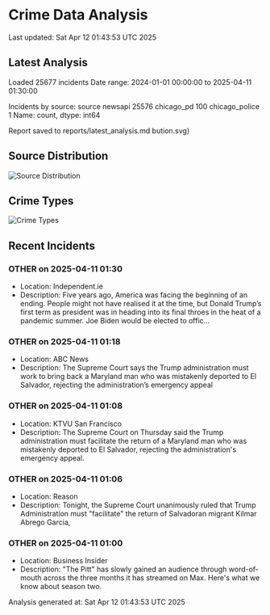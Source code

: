 # Crime Data Analysis
Last updated: Sat Apr 12 01:43:53 UTC 2025

## Latest Analysis

Loaded 25677 incidents
Date range: 2024-01-01 00:00:00 to 2025-04-11 01:30:00

Incidents by source:
source
newsapi           25576
chicago_pd          100
chicago_police        1
Name: count, dtype: int64

Report saved to reports/latest_analysis.md
bution.svg)

## Source Distribution
![Source Distribution](images/source_distribution.svg)

## Crime Types
![Crime Types](images/crime_types.svg)

## Recent Incidents

### OTHER on 2025-04-11 01:30
- Location: Independent.ie
- Description: Five years ago, America was facing the beginning of an ending. People might not have realised it at the time, but Donald Trump’s first term as president was in heading into its final throes in the heat of a pandemic summer. Joe Biden would be elected to offic…


### OTHER on 2025-04-11 01:18
- Location: ABC News
- Description: The Supreme Court says the Trump administration must work to bring back a Maryland man who was mistakenly deported to El Salvador, rejecting the administration’s emergency appeal


### OTHER on 2025-04-11 01:08
- Location: KTVU San Francisco
- Description: The Supreme Court on Thursday said the Trump administration must facilitate the return of a Maryland man who was mistakenly deported to El Salvador, rejecting the administration's emergency appeal.


### OTHER on 2025-04-11 01:06
- Location: Reason
- Description: Tonight, the Supreme Court unanimously ruled that Trump Administration must "facilitate" the return of Salvadoran migrant Kilmar Abrego Garcia,


### OTHER on 2025-04-11 01:00
- Location: Business Insider
- Description: "The Pitt" has slowly gained an audience through word-of-mouth across the three months it has streamed on Max. Here's what we know about season two.

Analysis generated at: Sat Apr 12 01:43:53 UTC 2025
